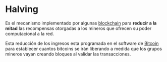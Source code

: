 # Halving

Es el mecanismo implementado por algunas [blockchain] para **reducir a la mitad** las recompensas otorgadas a los mineros que ofrecen su poder computacional a la red.

Esta reducción de los ingresos esta programada en el software de [Bitcoin] para establecer cuantos bitcoins se irán liberando a medida que los grupos mineros vayan creando bloques al validar las transacciones.

[blockchain]: /blockchain/
[Bitcoin]: /bitcoin/
